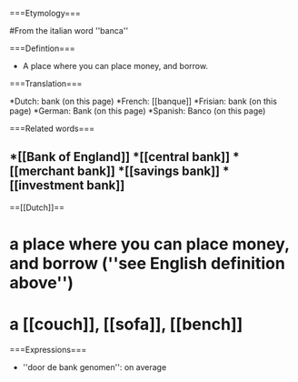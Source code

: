 ===Etymology===

#From the italian word  ''banca''

===Defintion===

* A place where you can place money, and borrow.

===Translation===

*Dutch: bank (on this page)
*French: [[banque]]
*Frisian: bank (on this page)
*German: Bank (on this page)
*Spanish: Banco (on this page)

===Related words===

*[[Bank of England]]
*[[central bank]]
*[[merchant bank]]
*[[savings bank]]
*[[investment bank]]
----
==[[Dutch]]==
# a place where you can place money, and borrow (''see English definition above'')
# a [[couch]], [[sofa]], [[bench]]

===Expressions===
* ''door de bank genomen'': on average